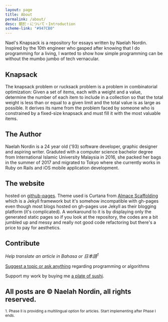 ```yaml
---
layout: page
title: About
permalink: /about/
desc: 關於・について・Introduction
scheme-link: "#947CB0"
---
```


Nael's Knapsack is a repository for essays written by Naelah Nordin. Inspired by the 10th engineer who gasped after knowing that I do programming for a living, I wanted to show how simple programming can be without the mumbo jumbo of tech vernacular.

## Knapsack

The knapsack problem or rucksack problem is a problem in combinatorial optimization: Given a set of items, each with a weight and a value, determine the number of each item to include in a collection so that the total weight is less than or equal to a given limit and the total value is as large as possible. It derives its name from the problem faced by someone who is constrained by a fixed-size knapsack and must fill it with the most valuable items.

## The Author

Naelah Nordin is a 24 year old ('93) software developer, graphic designer and aspiring writer. Graduted with a computer science bachelor degree from International Islamic University Malaysia in 2016, she packed her bags in the summer of 2017 and migrated to Tokyo where she currently works in Ruby on Rails and iOS mobile application development.


## The website

hosted on [github-pages](https://pages.github.com). Theme used is Curtana from [Almace Scaffolding](https://sparanoid.com/lab/amsf/) which is a Jekyll framework but it's somehow incompatible with gh-pages even though most blogs hosted on gh-pages use Jekyll as their blogging platform (it's complicated). A workaround to it is by displaying only the generated static pages so if you look at the repository, the codes are a bit jumbled up and messy and really not good code refactoring but there's a price to pay for aesthetics. 

## Contribute

<em>Help translate an article in Bahasa or 日本語<sup>1</sup></em>

[Suggest a topic or ask anything](mailto:naelahnordin@gmail.com) regarding programming or algorithms 

Support my work by buying me [a plate of sushi](https://www.paypal.me/naelah).



All posts are &copy; Naelah Nordin, all rights reserved.
-------
<small>1. Phase II is providing a multilingual option for articles. Start implementing after Phase I ends.</small>
